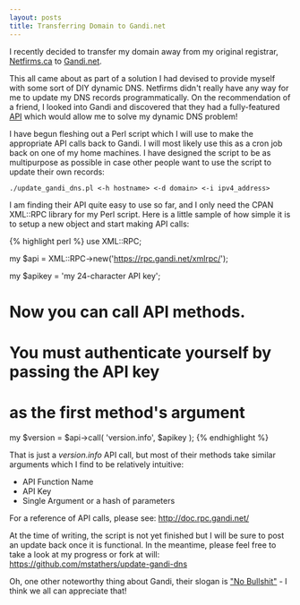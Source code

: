 ```yaml
---
layout: posts
title: Transferring Domain to Gandi.net
---
```


I recently decided to transfer my domain away from my original registrar, <a href="http://netfirms.ca" target="_blank">Netfirms.ca</a> to <a href="http://www.gandi.net" target="_blank">Gandi.net</a>.

This all came about as part of a solution I had devised to provide myself with some sort of DIY dynamic DNS. Netfirms didn't really have any way for me to update my DNS records programmatically. On the recommendation of a friend, I looked into Gandi and discovered that they had a fully-featured <a href="http://doc.rpc.gandi.net/" target="_blank">API</a> which would allow me to solve my dynamic DNS problem!

I have begun fleshing out a Perl script which I will use to make the appropriate API calls back to Gandi. I will most likely use this as a cron job back on one of my home machines. I have designed the script to be as multipurpose as possible in case other people want to use the script to update their own records:

    ./update_gandi_dns.pl <-h hostname> <-d domain> <-i ipv4_address>

I am finding their API quite easy to use so far, and I only need the CPAN XML::RPC library for my Perl script. Here is a little sample of how simple it is to setup a new object and start making API calls:

{% highlight perl %}
use XML::RPC;

my $api = XML::RPC->new('https://rpc.gandi.net/xmlrpc/');

my $apikey = 'my 24-character API key';

# Now you can call API methods.
# You must authenticate yourself by passing the API key
# as the first method's argument
my $version = $api->call( 'version.info', $apikey );
{% endhighlight %}

That is just a *version.info* API call, but most of their methods take similar arguments which I find to be relatively intuitive:

- API Function Name
- API Key
- Single Argument or a hash of parameters

For a reference of API calls, please see: <a href="http://doc.rpc.gandi.net/" target="_blank">http://doc.rpc.gandi.net/</a>

At the time of writing, the script is not yet finished but I will be sure to post an update back once it is functional. In the meantime, please feel free to take a look at my progress or fork at will: <a href="https://github.com/mstathers/update-gandi-dns" target="_blank">https://github.com/mstathers/update-gandi-dns</a>

Oh, one other noteworthy thing about Gandi, their slogan is <a href="http://www.gandi.net/no-bullshit" target="_blank">"No Bullshit"</a> - I think we all can appreciate that!
